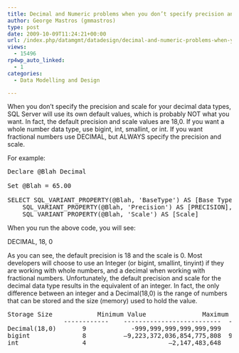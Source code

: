 ```yaml
---
title: Decimal and Numeric problems when you don’t specify precision and scale
author: George Mastros (gmmastros)
type: post
date: 2009-10-09T11:24:21+00:00
url: /index.php/datamgmt/datadesign/decimal-and-numeric-problems-when-you-do/
views:
  - 15496
rp4wp_auto_linked:
  - 1
categories:
  - Data Modelling and Design

---
```

When you don&#8217;t specify the precision and scale for your decimal data types, SQL Server will use its own default values, which is probably NOT what you want. In fact, the default precision and scale values are 18,0. If you want a whole number data type, use bigint, int, smallint, or int. If you want fractional numbers use DECIMAL, but ALWAYS specify the precision and scale.

For example:

<pre>Declare @Blah Decimal  

Set @Blah = 65.00  
  
SELECT SQL_VARIANT_PROPERTY(@Blah, 'BaseType') AS [Base Type],  
	SQL_VARIANT_PROPERTY(@Blah, 'Precision') AS [PRECISION],  
	SQL_VARIANT_PROPERTY(@Blah, 'Scale') AS [Scale]</pre>

When you run the above code, you will see:
  
DECIMAL, 18, 0

As you can see, the default precision is 18 and the scale is 0. Most developers will choose to use an Integer (or bigint, smallint, tinyint) if they are working with whole numbers, and a decimal when working with fractional numbers. Unfortunately, the default precision and scale for the decimal data type results in the equivalent of an integer. In fact, the only difference between an integer and a Decimal(18,0) is the range of numbers that can be stored and the size (memory) used to hold the value.

<pre>Storage Size            Minimum Value               Maximum Value
               ------------    --------------------------  -------------------------
Decimal(18,0)       9            -999,999,999,999,999,999    999,999,999,999,999,999
bigint              8          –9,223,372,036,854,775,808  9,223,372,036,854,775,807
int                 4                      –2,147,483,648              2,147,483,647</pre>